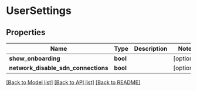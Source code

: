 # UserSettings

## Properties
Name | Type | Description | Notes
------------ | ------------- | ------------- | -------------
**show_onboarding** | **bool** |  | [optional] 
**network_disable_sdn_connections** | **bool** |  | [optional] 

[[Back to Model list]](../README.md#documentation-for-models) [[Back to API list]](../README.md#documentation-for-api-endpoints) [[Back to README]](../README.md)


